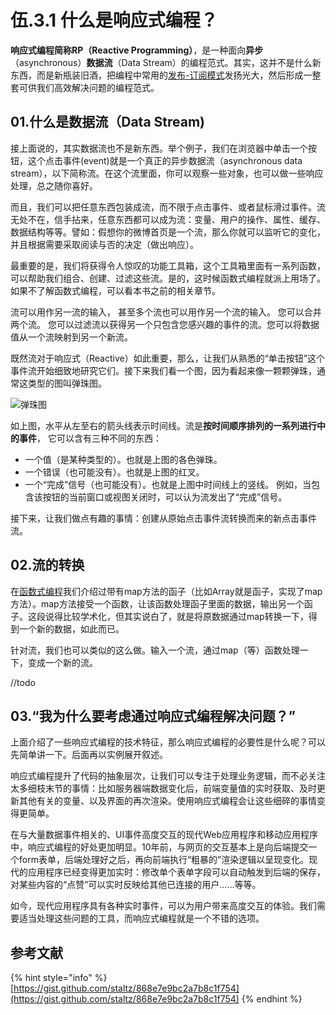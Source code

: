 # 伍.3.1 什么是响应式编程？

**响应式编程简称RP（Reactive Programming）**，是一种面向**异步**（asynchronous）**数据流**（Data Stream）的编程范式。其实，这并不是什么新东西，而是新瓶装旧酒，把编程中常用的[发布-订阅模式](../7/7.1.5.md)发扬光大，然后形成一整套可供我们高效解决问题的编程范式。

## 01.什么是数据流（Data Stream\)

接上面说的，其实数据流也不是新东西。举个例子，我们在浏览器中单击一个按钮，这个点击事件\(event\)就是一个真正的异步数据流（asynchronous data stream），以下简称流。在这个流里面，你可以观察一些对象，也可以做一些响应处理，总之随你喜好。

而且，我们可以把任意东西包装成流，而不限于点击事件、或者鼠标滑过事件。流无处不在，信手拈来，任意东西都可以成为流：变量、用户的操作、属性、缓存、数据结构等等。譬如：假想你的微博首页是一个流，那么你就可以监听它的变化，并且根据需要采取阅读与否的决定（做出响应）。

最重要的是，我们将获得令人惊叹的功能工具箱，这个工具箱里面有一系列函数，可以帮助我们组合、创建、过滤这些流。是的，这时候函数式编程就派上用场了。如果不了解函数式编程，可以看本书之前的相关章节。

流可以用作另一流的输入， 甚至多个流也可以用作另一个流的输入。 您可以合并两个流。 您可以过滤流以获得另一个只包含您感兴趣的事件的流。您可以将数据值从一个流映射到另一个新流。

既然流对于响应式（Reactive）如此重要，那么，让我们从熟悉的“单击按钮”这个事件流开始细致地研究它们。接下来我们看一个图，因为看起来像一颗颗弹珠，通常这类型的图叫弹珠图。

![&#x5F39;&#x73E0;&#x56FE;](../.gitbook/assets/5.3.1.1.1.png)

如上图，水平从左至右的箭头线表示时间线。流是**按时间顺序排列的一系列进行中的事件**， 它可以含有三种不同的东西：

* 一个值（是某种类型的）。也就是上图的各色弹珠。
* 一个错误（也可能没有）。也就是上图的红叉。
* 一个“完成”信号（也可能没有）。也就是上图中时间线上的竖线。 例如，当包含该按钮的当前窗口或视图关闭时，可以认为流发出了“完成”信号。

接下来，让我们做点有趣的事情：创建从原始点击事件流转换而来的新点击事件流。

## 02.流的转换

在[函数式编程](5.2.1.md#07-han-zi-functor)我们介绍过带有map方法的函子（比如Array就是函子，实现了map方法）。map方法接受一个函数，让该函数处理函子里面的数据，输出另一个函子。这段说得比较学术化，但其实说白了，就是将原数据通过map转换一下，得到一个新的数据，如此而已。

针对流，我们也可以类似的这么做。输入一个流，通过map（等）函数处理一下，变成一个新的流。

//todo

## 03.“我为什么要考虑通过响应式编程解决问题？”

上面介绍了一些响应式编程的技术特征，那么响应式编程的必要性是什么呢？可以先简单讲一下。后面再以实例展开叙述。

响应式编程提升了代码的抽象层次，让我们可以专注于处理业务逻辑，而不必关注太多细枝末节的事情：比如服务器端数据变化后，前端变量值的实时获取、及时更新其他有关的变量、以及界面的再次渲染。使用响应式编程会让这些细碎的事情变得更简单。

在与大量数据事件相关的、UI事件高度交互的现代Web应用程序和移动应用程序中，响应式编程的好处更加明显。10年前，与网页的交互基本上是向后端提交一个form表单，后端处理好之后，再向前端执行“粗暴的”渲染逻辑以呈现变化。现代的应用程序已经变得更加实时：修改单个表单字段可以自动触发到后端的保存，对某些内容的“点赞”可以实时反映给其他已连接的用户……等等。

如今，现代应用程序具有各种实时事件，可以为用户带来高度交互的体验。我们需要适当处理这些问题的工具，而响应式编程就是一个不错的选项。

## 参考文献

{% hint style="info" %}
[https://gist.github.com/staltz/868e7e9bc2a7b8c1f754](https://gist.github.com/staltz/868e7e9bc2a7b8c1f754)
{% endhint %}

